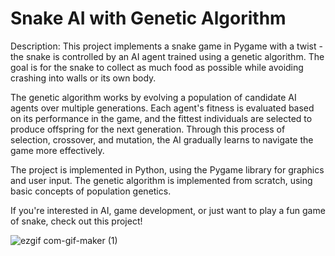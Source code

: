 # Snake AI with Genetic Algorithm

Description:
This project implements a snake game in Pygame with a twist - the snake is controlled by an AI agent trained using a genetic algorithm. The goal is for the snake to collect as much food as possible while avoiding crashing into walls or its own body.

The genetic algorithm works by evolving a population of candidate AI agents over multiple generations. Each agent's fitness is evaluated based on its performance in the game, and the fittest individuals are selected to produce offspring for the next generation. Through this process of selection, crossover, and mutation, the AI gradually learns to navigate the game more effectively.

The project is implemented in Python, using the Pygame library for graphics and user input. The genetic algorithm is implemented from scratch, using basic concepts of population genetics.

If you're interested in AI, game development, or just want to play a fun game of snake, check out this project!

![ezgif com-gif-maker (1)](https://user-images.githubusercontent.com/75861915/236212912-ce789013-78c4-4b13-a4e1-d1a4e15bed0e.gif)
